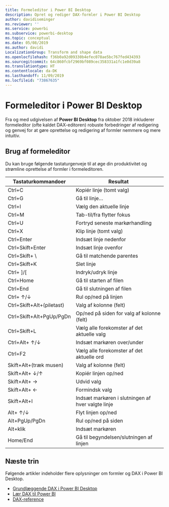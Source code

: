 ```yaml
---
title: Formeleditor i Power BI Desktop
description: Opret og rediger DAX-formler i Power BI Desktop
author: davidiseminger
ms.reviewer: ''
ms.service: powerbi
ms.subservice: powerbi-desktop
ms.topic: conceptual
ms.date: 05/08/2019
ms.author: davidi
LocalizationGroup: Transform and shape data
ms.openlocfilehash: f36b0a92d09330b4efec078ae5bc767fed434393
ms.sourcegitcommit: 64c860fcbf2969bf089cec358331a1fc1e0d39a8
ms.translationtype: HT
ms.contentlocale: da-DK
ms.lasthandoff: 11/09/2019
ms.locfileid: "73867635"
---
```

# <a name="formula-editor-in-power-bi-desktop"></a>Formeleditor i Power BI Desktop

Fra og med udgivelsen af **Power BI Desktop** fra oktober 2018 inkluderer formeleditor (ofte kaldet DAX-editoren) robuste forbedringer af redigering og genvej for at gøre oprettelse og redigering af formler nemmere og mere intuitiv. 

## <a name="using-the-formula-editor"></a>Brug af formeleditor

Du kan bruge følgende tastaturgenveje til at øge din produktivitet og strømline oprettelse af formler i formeleditoren.


|Tastaturkommandoer  |Resultat  |
|---------|---------|
|Ctrl+C  | Kopiér linje (tomt valg) |
|Ctrl+G  |Gå til linje… |
|Ctrl+I  |Vælg den aktuelle linje  |
|Ctrl+M  |Tab-til/fra flytter fokus |
|Ctrl+U  |Fortryd seneste markørhandling  |
|Ctrl+X   | Klip linje (tomt valg) |
|Ctrl+Enter  |Indsæt linje nedenfor  |
|Ctrl+Skift+Enter  |Indsæt linje ovenfor  |
|Ctrl+Skift+ \  |Gå til matchende parentes  |
|Ctrl+Skift+K  |Slet linje  |
|Ctrl+ ]/[  |Indryk/udryk linje  |
|Ctrl+Home  |Gå til starten af filen  |
|Ctrl+End  |Gå til slutningen af filen  |
|Ctrl+ ↑/↓   |Rul op/ned på linjen  |
|Ctrl+Skift+Alt+(piletast)  |Valg af kolonne (felt)  |
|Ctrl+Skift+Alt+PgUp/PgDn  |Op/ned på siden for valg af kolonne (felt) |
|Ctrl+Skift+L  |Vælg alle forekomster af det aktuelle valg |
|Ctrl+Alt+ ↑/↓  |Indsæt markøren over/under  |
|Ctrl+F2  |Vælg alle forekomster af det aktuelle ord | 
|Skift+Alt+(træk musen) |Valg af kolonne (felt)  |
|Skift+Alt+ ↓/↑  |Kopiér linjen op/ned  |
|Skift+Alt+ →  |Udvid valg  |
|Skift+Alt+ ←  |Formindsk valg |
|Skift+Alt+I  |Indsæt markøren i slutningen af hver valgte linje |
|Alt+ ↑/↓  | Flyt linjen op/ned |
|Alt+PgUp/PgDn  |Rul op/ned på siden  |
|Alt+klik  |Indsæt markøren  |
|Home/End  |Gå til begyndelsen/slutningen af linjen  |

## <a name="next-steps"></a>Næste trin

Følgende artikler indeholder flere oplysninger om formler og DAX i Power BI Desktop.

* [Grundlæggende DAX i Power BI Desktop](desktop-quickstart-learn-dax-basics.md)
* [Lær DAX til Power BI](https://docs.microsoft.com/power-bi/guided-learning/introductiontodax?tutorial-step=1)
* [DAX-reference](https://msdn.microsoft.com/query-bi/dax/data-analysis-expressions-dax-reference)

